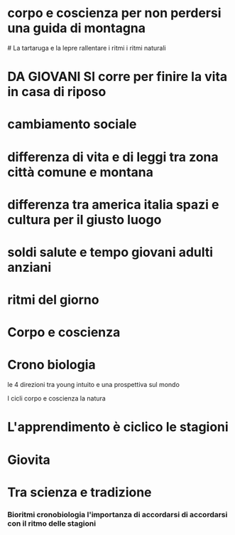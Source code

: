 
# corpo e coscienza per non perdersi una guida di montagna
# La tartaruga e la lepre rallentare i ritmi i ritmi naturali

# DA GIOVANI SI corre per finire la vita in casa di riposo

# cambiamento sociale

# differenza di vita e di leggi tra zona città comune e montana 

# differenza tra america italia spazi e cultura per il giusto luogo


# soldi salute e tempo giovani adulti anziani

# ritmi del giorno
# Corpo e coscienza

# Crono biologia

le 4 direzioni tra young intuito e una prospettiva sul mondo


I cicli corpo e coscienza la natura

# L'apprendimento è ciclico le stagioni
# Giovita
# Tra scienza e tradizione




### Bioritmi cronobiologia l'importanza di accordarsi di accordarsi con il ritmo delle stagioni

<!--stackedit_data:
eyJoaXN0b3J5IjpbMTc3OTEyODAxXX0=
-->